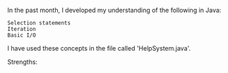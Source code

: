 In the past month, I developed my understanding of the following in Java:

    Selection statements
    Iteration
    Basic I/O

I have used these concepts in the file called 'HelpSystem.java'.

Strengths: 
